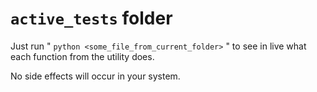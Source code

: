 # `active_tests` folder

Just run " `python <some_file_from_current_folder>` " to see in live what each function from the utility does.

No side effects will occur in your system.
